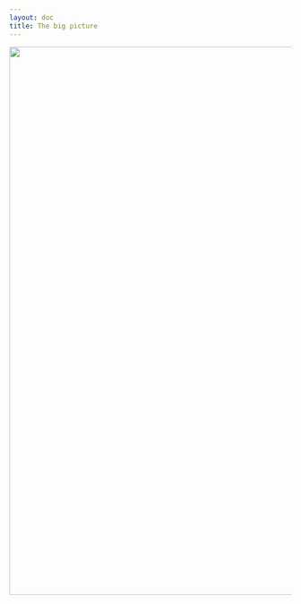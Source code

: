 ```yaml
---
layout: doc
title: The big picture
---
```


<div class="text-center">

<img width="980" src="/img/pac4j.png" />

</div>
